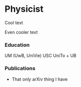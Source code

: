 # Physicist

Cool text

Even cooler text

### Education
UM (UwB, UniVie)
USC
UniTo + UB

### Publications
- That only arXiv thing I have
